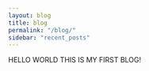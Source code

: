 ```yaml
---
layout: blog
title: blog
permalink: "/blog/"
sidebar: "recent_posts"
--- 
```



HELLO WORLD THIS IS MY FIRST BLOG!